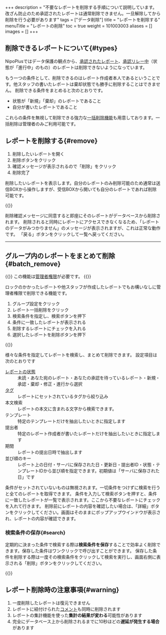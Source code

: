 +++
description = "不要なレポートを削除する手順について説明しています。改ざん防止のため承認されたレポートは通常削除できません。一旦解除してから削除を行う必要があります"
tags = ["データ削除"]
title = "レポートを削除する"
menuTitle = "レポートの削除"
toc = true
weight = 101003003
aliases = []
images = []
+++

## 削除できるレポートについて{#types}

NipoPlusではデータ保護の観点から、[承認されたレポート](/docs/manual/read-report/state/#agree)、[承認リレー中](/docs/manual/read-report/state/#relay)（状態が「進行中」のもの）のレポートは削除できないようになっています。  

もう一つの条件として、削除できるのはレポート作成者本人であるということです。他スタッフの書いたレポートは棄却状態でも勝手に削除することはできません。
削除できる条件をまとめると次のとおりです。

- 状態が「新規」「棄却」のレポートであること
- 自分が書いたレポートであること

これらの条件を無視して削除できる強力な[一括削除機能](#batch_remove)も用意しております。一括削除は管理者のみご利用可能です。

## レポートを削除する{#remove}

1. 削除したいレポートを開く
1. 削除ボタンをクリック
1. 確認メッセージが表示されるので「削除」をクリック
1. 削除完了

削除したいレポートを表示します。自分のレポートのみ削除可能のため通常は送信BOXから操作しますが、受信BOXから開いても自分のレポートであれば削除可能です。

{{<icatch filename="report-delete" msg="自分のレポートで、かつ状態が新規のため削除可能です" alice="ok">}}

削除確認メッセージに同意すると即座にそのレポートがデータベースから削除されます。
削除されると同時にレポートにアクセスできなくなるため、「レポートのデータがみつかりません」のメッセージが表示されますが、これは正常な動作です。
「戻る」ボタンをクリックして一覧へ戻ってください。



---


## グループ内のレポートをまとめて削除{#batch_remove}

{{<info>}}
この機能は[管理者権限](/docs/manual/initial-setting/staff/rank/)が必要です。
{{</info>}}

ロックのかかったレポートや他スタッフが作成したレポートでもお構いなしに管理者権限で削除できる機能です。



1. グループ設定をクリック
1. レポート一括削除をクリック
1. 検索条件を指定し、検索ボタンを押下
1. 条件に一致したレポートが表示される
1. 削除するレポートにチェックを入れる
1. 選択したレポートを削除ボタンを押下



{{<icatch filename="report-delete-batch" msg="強力な機能なので扱いは慎重に！" alice="here">}}

様々な条件を指定してレポートを検索し、まとめて削除できます。
設定項目は次のとおりです

<dl class="basic">
  <dt><a href="/docs/manual/read-report/state/#status">レポートの状態</a></dt>
  <dd>未読・あなた宛のレポート・あなたの承認を待っているレポート・新規・承認・棄却・修正・進行から選択</dd>
  <dt><a href="/docs/manual/initial-setting/advanced-setting/tag/">タグ</a></dt>
  <dd>レポートにセットされているタグから絞り込み</dd>
  <dt>本文検索</dt>
  <dd>レポートの本文に含まれる文字から検索できます。</dd>
  <dt>テンプレート</dt>
  <dd>特定のテンプレートだけを抽出したいときに指定します</dd>
  <dt>提出者</dt>
  <dd>特定のレポート作成者が書いたレポートだけを抽出したいときに指定します</dd>
  <dt>期間</dt>
  <dd>レポートの提出日時で抽出します</dd>
  <dt>並び順のキー</dt>
  <dd>レポート上の日付・サーバに保存された日・更新日・提出者ID・状態・テンプレートIDから並び順を指定できます。初期値は「サーバに保存された日」です</dd>
</dl>

条件がセットされていないものは無視されます。一切条件をつけずに検索を行うと全てのレポートを取得できます。
条件を入力して検索ボタンを押すと、条件に一致したレポートが一覧で表示されます。ここから不要なレポートにチェックを入れて行きます。
削除前にレポートの内容を確認したい場合は、「詳細」ボタンをクリックしてください。画面はそのままにポップアップウインドウが表示され、レポートの内容が確認できます。

### 検索条件の保存{#search}

定期的に決まった条件で検索する際は**検索条件を保存**することで効率よく削除できます。保存した条件はワンクリックで呼び出すことができます。
保存した条件を削除する際は一度その検索条件をクリックして検索を実行し、画面右側に表示される「削除」ボタンをクリックしてください。

{{<icatch filename="search-save" msg="検索の条件を保存することで次回から同じ条件の検索をワンクリックで行なえます" alice="ok">}}

## レポート削除時の注意事項{#warning}

1. 一度削除したレポートは復元できません
1. レポートに紐付けられた[コメント](/docs/manual/read-report/state/#comment)も同時に削除されます
1. レポートの集計機能を使った**集計の結果が変わる**可能性があります
1. 完全にデータベース上から削除されるまでに10秒ほどの**遅延が発生する場合**があります
